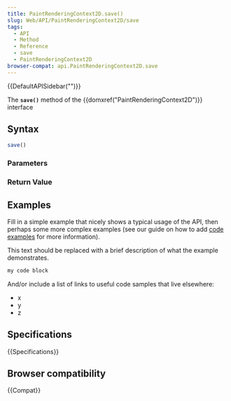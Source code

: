 ```yaml
---
title: PaintRenderingContext2D.save()
slug: Web/API/PaintRenderingContext2D/save
tags:
  - API
  - Method
  - Reference
  - save
  - PaintRenderingContext2D
browser-compat: api.PaintRenderingContext2D.save
---
```

{{DefaultAPISidebar("")}}

The **`save()`** method of the {{domxref("PaintRenderingContext2D")}} interface 

## Syntax

```js
save()
```

### Parameters



### Return Value



## Examples

Fill in a simple example that nicely shows a typical usage of the API, then perhaps some more complex examples (see our guide on how to add [code examples](/en-US/docs/MDN/Contribute/Structures/Code_examples) for more information).

This text should be replaced with a brief description of what the example demonstrates.

```js
my code block
```

And/or include a list of links to useful code samples that live elsewhere:

*   x
*   y
*   z

## Specifications

{{Specifications}}

## Browser compatibility

{{Compat}}

